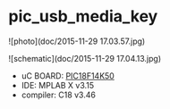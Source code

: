 # pic_usb_media_key

![photo](doc/2015-11-29 17.03.57.jpg)

![schematic](doc/2015-11-29 17.04.13.jpg)

- uC BOARD: [PIC18F14K50](http://akizukidenshi.com/catalog/g/gK-05499/)
- IDE: MPLAB X v3.15
- compiler: C18 v3.46




